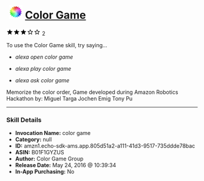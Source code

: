 # &nbsp;<img src="skill_icon" alt="Color Game icon" width="36"> [Color Game](http://alexa.amazon.com/#skills/amzn1.echo-sdk-ams.app.805d51a2-a111-41d3-9517-735ddde78bac)
![3 stars](../../images/ic_star_black_18dp_1x.png)![3 stars](../../images/ic_star_black_18dp_1x.png)![3 stars](../../images/ic_star_black_18dp_1x.png)![3 stars](../../images/ic_star_border_black_18dp_1x.png)![3 stars](../../images/ic_star_border_black_18dp_1x.png) 2

To use the Color Game skill, try saying...

* *alexa open color game*

* *alexa play color game*

* *alexa ask color game*

Memorize the color order,
Game developed during Amazon Robotics Hackathon by:
Miguel Targa
Jochen Emig
Tony Pu

***

### Skill Details

* **Invocation Name:** color game
* **Category:** null
* **ID:** amzn1.echo-sdk-ams.app.805d51a2-a111-41d3-9517-735ddde78bac
* **ASIN:** B01F1GYZUS
* **Author:** Color Game Group
* **Release Date:** May 24, 2016 @ 10:39:34
* **In-App Purchasing:** No
